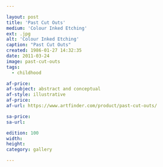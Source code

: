 ```yaml
---

layout: post
title: 'Past Cut Outs'
medium: 'Colour Inked Etching'
ext: .jpg
alt: 'Colour Inked Etching'
caption: "Past Cut Outs"
created: 1986-01-27 14:32:35
date: 2011-03-24
image: past-cut-outs
tags:
  - childhood

af-price:
af-subject: abstract and conceptual
af-style: illustrative
af-price:
af-url: https://www.artfinder.com/product/past-cut-outs/

sa-price:
sa-url:

edition: 100
width:
height:
category: gallery

---
```

